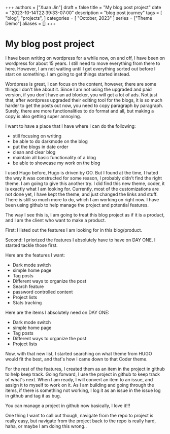 +++
authors = ["Xuan Jin"]
draft = false
title = "My blog post project"
date = "2023-10-14T22:39:33-07:00"
description = "blog post journey"
tags = [
"blog",
"projects",
]
categories = [
"October, 2023"
]
series = ["Theme Demo"]
aliases = []
+++

# My blog post project

I have been writing on wordpress for a while now, on and off, I have been on wordpress for about 15 years. I still need to move everything from there to here. However, I am not waiting until I get everything sorted out before I start on something. I am going to get things started instead.

Wordpress is great, I can focus on the content, however, there are some things I don't like about it. Since I am not using the upgraded and paid version, if you don't have an ad blocker, you will get a lot of ads. Not just that, after wordpress upgraded their editing tool for the blogs, it is so much harder to get the posts out now, you need to copy paragraph by paragraph. Surely, there are more functionalities to do format and all, but making a copy is also getting super annoying.

I want to have a place that I have where I can do the following:

-   still focusing on writing
-   be able to do darkmode on the blog
-   put the blogs in date order
-   clean and clear blog
-   maintain all basic functionality of a blog
-   be able to showcase my work on the blog

I used Hugo before, Hugo is driven by GO. But I found at the time, I hated the way it was constructed for some reason, I probably didn't find the right theme. I am going to give this another try. I did find this new theme, coder, it is exactly what I am looking for. Currently, most of the customizations are not done yet, I have kept the theme, and just changed the links and stuff. There is still so much more to do, which I am working on right now. I have been using github to help manage the project and potential features.

The way I see this is, I am going to treat this blog project as if it is a product, and I am the client who want to make a product.

First: I listed out the features I am looking for in this blog/product.

Second: I priorized the features I absolutely have to have on DAY ONE. I started tackle those first.

Here are the features I want:

-   Dark mode switch
-   simple home page
-   Tag posts
-   Different ways to organize the post
-   Search feature
-   password controlled content
-   Project lists
-   Stats tracking

Here are the items I absolutely need on DAY ONE:

-   Dark mode switch
-   simple home page
-   Tag posts
-   Different ways to organize the post
-   Project lists

Now, with that new list, I started searching on what theme from HUGO would fit the best, and that's how I came down to that Coder theme.

For the rest of the features, I created them as an item in the project in github to help keep track. Going forward, I use the project in github to keep track of what's next. When I am ready, I will convert an item to an issue, and assign it to myself to work on it. As I am building and going through the items, if there is something not working, I log it as an issue in the issue log in github and tag it as bug.

You can manage a project in github now basically, I love it!!!

One thing I want to call out though, navigate from the repo to project is really easy, but navigate from the project back to the repo is really hard, haha, or maybe I am doing this wrong..
